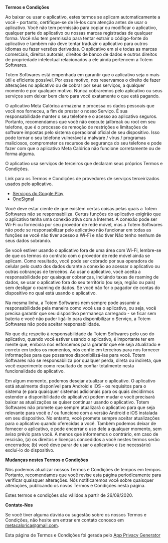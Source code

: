 **Termos e Condições**

Ao baixar ou usar o aplicativo, estes termos se aplicam automaticamente a você - portanto, certifique-se de lê-los com atenção antes de usar o aplicativo. Você não tem permissão para copiar ou modificar o aplicativo, qualquer parte do aplicativo ou nossas marcas registradas de qualquer forma. Você não tem permissão para tentar extrair o código-fonte do aplicativo e também não deve tentar traduzir o aplicativo para outros idiomas ou fazer versões derivadas. O aplicativo em si e todas as marcas comerciais, direitos autorais, direitos de banco de dados e outros direitos de propriedade intelectual relacionados a ele ainda pertencem a Totem Softwares.

Totem Softwares está empenhada em garantir que o aplicativo seja o mais útil e eficiente possível. Por esse motivo, nos reservamos o direito de fazer alterações no aplicativo ou de cobrar por seus serviços, a qualquer momento e por qualquer motivo. Nunca cobraremos pelo aplicativo ou seus serviços sem deixar bem claro para você exatamente o que está pagando.

O aplicativo Meta Calórica armazena e processa os dados pessoais que você nos forneceu, a fim de prestar o nosso Serviço. É sua responsabilidade manter o seu telefone e o acesso ao aplicativo seguros. Portanto, recomendamos que você não execute jailbreak ou root em seu telefone, que é o processo de remoção de restrições e limitações de software impostas pelo sistema operacional oficial de seu dispositivo. Isso pode tornar o seu telefone vulnerável a malware / vírus / programas maliciosos, comprometer os recursos de segurança do seu telefone e pode fazer com que o aplicativo Meta Calórica não funcione corretamente ou de forma alguma.

O aplicativo usa serviços de terceiros que declaram seus próprios Termos e Condições.

Link para os Termos e Condições de provedores de serviços terceirizados usados ​​pelo aplicativo.

*   [Serviços do Google Play](https://policies.google.com/terms)
*   [OneSignal](https://onesignal.com/tos)

Você deve estar ciente de que existem certas coisas pelas quais a Totem Softwares não se responsabiliza. Certas funções do aplicativo exigirão que o aplicativo tenha uma conexão ativa com a Internet. A conexão pode ser Wi-Fi ou fornecida por seu provedor de rede móvel, mas a Totem Softwares não pode se responsabilizar pelo aplicativo não funcionar em todas as funções se você não tiver acesso a Wi-Fi e não tiver Não tenho nenhum de seus dados sobrando.

Se você estiver usando o aplicativo fora de uma área com Wi-Fi, lembre-se de que os termos do contrato com o provedor de rede móvel ainda se aplicam. Como resultado, você pode ser cobrado por sua operadora de celular pelo custo dos dados durante a conexão ao acessar o aplicativo ou outras cobranças de terceiros. Ao usar o aplicativo, você aceita a responsabilidade por quaisquer cobranças, incluindo taxas de roaming de dados, se usar o aplicativo fora do seu território (ou seja, região ou país) sem desligar o roaming de dados. Se você não for o pagador de contas do dispositivo no qual está usando o aplicativo.

Na mesma linha, a Totem Softwares nem sempre pode assumir a responsabilidade pela maneira como você usa o aplicativo, ou seja, você precisa garantir que seu dispositivo permaneça carregado - se ficar sem bateria e você não puder ligá-lo para disponibilizar o Serviço, a Totem Softwares não pode aceitar responsabilidade.

No que diz respeito à responsabilidade da Totem Softwares pelo uso do aplicativo, quando você estiver usando o aplicativo, é importante ter em mente que, embora nos esforcemos para garantir que ele seja atualizado e correto em todos os momentos, nós confie em terceiros para nos fornecer informações para que possamos disponibilizá-las para você. Totem Softwares não se responsabiliza por qualquer perda, direta ou indireta, que você experimente como resultado de confiar totalmente nesta funcionalidade do aplicativo.

Em algum momento, podemos desejar atualizar o aplicativo. O aplicativo está atualmente disponível para Android e iOS - os requisitos para o sistema (e para quaisquer sistemas adicionais para os quais decidirmos estender a disponibilidade do aplicativo) podem mudar e você precisará baixar as atualizações se quiser continuar usando o aplicativo. Totem Softwares não promete que sempre atualizará o aplicativo para que seja relevante para você e / ou funcione com a versão Android e iOS instalada em seu dispositivo. No entanto, você promete sempre aceitar atualizações para o aplicativo quando oferecidas a você. Também podemos deixar de fornecer o aplicativo, e pode encerrar o uso dele a qualquer momento, sem aviso prévio para você. A menos que informemos o contrário, em caso de rescisão, (a) os direitos e licenças concedidos a você nestes termos serão encerrados; (b) você deve parar de usar o aplicativo e (se necessário) excluí-lo do dispositivo.

**Mudanças nestes Termos e Condições**

Nós podemos atualizar nossos Termos e Condições de tempos em tempos. Portanto, recomendamos que você revise esta página periodicamente para verificar quaisquer alterações. Nós notificaremos você sobre quaisquer alterações, publicando os novos Termos e Condições nesta página.

Estes termos e condições são válidos a partir de 26/09/2020.

**Contate-Nos**

Se você tiver alguma dúvida ou sugestão sobre os nossos Termos e Condições, não hesite em entrar em contato conosco em metacalorica@gmail.com.

Esta página de Termos e Condições foi gerada pelo [App Privacy Generator](https://app-privacy-policy-generator.firebaseapp.com/)